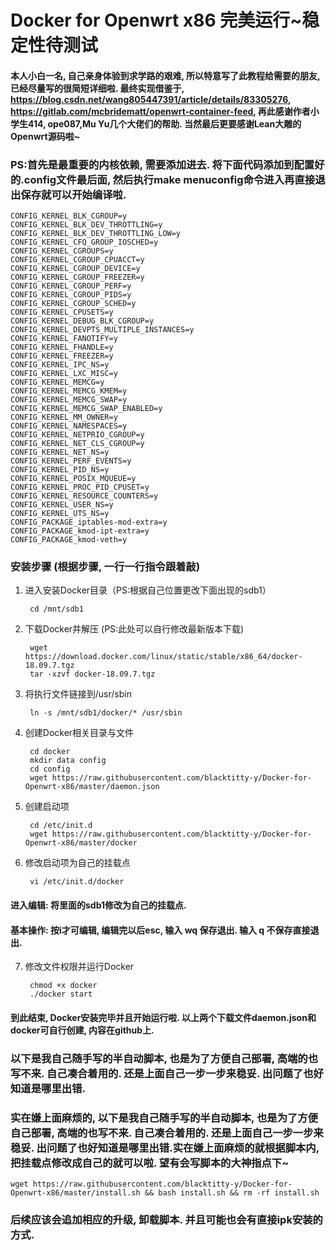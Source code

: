Docker for Openwrt x86 完美运行~稳定性待测试
====


#### 本人小白一名, 自己亲身体验到求学路的艰难, 所以特意写了此教程给需要的朋友, 已经尽量写的很简短详细啦. 最终实现借鉴于, https://blog.csdn.net/wang805447391/article/details/83305276, https://gitlab.com/mcbridematt/openwrt-container-feed, 再此感谢作者小学生414, ope087,Mu Yu几个大佬们的帮助. 当然最后更要感谢Lean大雕的Openwrt源码啦~



### PS:首先是最重要的内核依赖, 需要添加进去. 将下面代码添加到配置好的.config文件最后面, 然后执行make menuconfig命令进入再直接退出保存就可以开始编译啦.
    CONFIG_KERNEL_BLK_CGROUP=y
    CONFIG_KERNEL_BLK_DEV_THROTTLING=y
    CONFIG_KERNEL_BLK_DEV_THROTTLING_LOW=y
    CONFIG_KERNEL_CFQ_GROUP_IOSCHED=y
    CONFIG_KERNEL_CGROUPS=y
    CONFIG_KERNEL_CGROUP_CPUACCT=y
    CONFIG_KERNEL_CGROUP_DEVICE=y
    CONFIG_KERNEL_CGROUP_FREEZER=y
    CONFIG_KERNEL_CGROUP_PERF=y
    CONFIG_KERNEL_CGROUP_PIDS=y
    CONFIG_KERNEL_CGROUP_SCHED=y
    CONFIG_KERNEL_CPUSETS=y
    CONFIG_KERNEL_DEBUG_BLK_CGROUP=y
    CONFIG_KERNEL_DEVPTS_MULTIPLE_INSTANCES=y
    CONFIG_KERNEL_FANOTIFY=y
    CONFIG_KERNEL_FHANDLE=y
    CONFIG_KERNEL_FREEZER=y
    CONFIG_KERNEL_IPC_NS=y
    CONFIG_KERNEL_LXC_MISC=y
    CONFIG_KERNEL_MEMCG=y
    CONFIG_KERNEL_MEMCG_KMEM=y
    CONFIG_KERNEL_MEMCG_SWAP=y
    CONFIG_KERNEL_MEMCG_SWAP_ENABLED=y
    CONFIG_KERNEL_MM_OWNER=y
    CONFIG_KERNEL_NAMESPACES=y
    CONFIG_KERNEL_NETPRIO_CGROUP=y
    CONFIG_KERNEL_NET_CLS_CGROUP=y
    CONFIG_KERNEL_NET_NS=y
    CONFIG_KERNEL_PERF_EVENTS=y
    CONFIG_KERNEL_PID_NS=y
    CONFIG_KERNEL_POSIX_MQUEUE=y
    CONFIG_KERNEL_PROC_PID_CPUSET=y
    CONFIG_KERNEL_RESOURCE_COUNTERS=y
    CONFIG_KERNEL_USER_NS=y
    CONFIG_KERNEL_UTS_NS=y
    CONFIG_PACKAGE_iptables-mod-extra=y
    CONFIG_PACKAGE_kmod-ipt-extra=y
    CONFIG_PACKAGE_kmod-veth=y





### 安装步骤 (根据步骤, 一行一行指令跟着敲)

1. 进入安装Docker目录（PS:根据自己位置更改下面出现的sdb1）

		cd /mnt/sdb1

2. 下载Docker并解压 (PS:此处可以自行修改最新版本下载)

		wget https://download.docker.com/linux/static/stable/x86_64/docker-18.09.7.tgz
		tar -xzvf docker-18.09.7.tgz

3. 将执行文件链接到/usr/sbin

		ln -s /mnt/sdb1/docker/* /usr/sbin

4. 创建Docker相关目录与文件

		cd docker
		mkdir data config
		cd config
		wget https://raw.githubusercontent.com/blacktitty-y/Docker-for-Openwrt-x86/master/daemon.json

5. 创建启动项

		cd /etc/init.d
		wget https://raw.githubusercontent.com/blacktitty-y/Docker-for-Openwrt-x86/master/docker

6. 修改启动项为自己的挂载点

		vi /etc/init.d/docker


#### 进入编辑: 将里面的sdb1修改为自己的挂载点. 
#### 基本操作: 按i才可编辑, 编辑完以后esc, 输入 wq 保存退出. 输入 q 不保存直接退出.


7. 修改文件权限并运行Docker

		chmod +x docker
		./docker start


#### 到此结束, Docker安装完毕并且开始运行啦. 以上两个下载文件daemon.json和docker可自行创建, 内容在github上.



### 以下是我自己随手写的半自动脚本, 也是为了方便自己部署, 高端的也写不来. 自己凑合着用的. 还是上面自己一步一步来稳妥. 出问题了也好知道是哪里出错.

### 实在嫌上面麻烦的, 以下是我自己随手写的半自动脚本, 也是为了方便自己部署, 高端的也写不来. 自己凑合着用的. 还是上面自己一步一步来稳妥. 出问题了也好知道是哪里出错.实在嫌上面麻烦的就根据脚本内, 把挂载点修改成自己的就可以啦. 望有会写脚本的大神指点下~

	wget https://raw.githubusercontent.com/blacktitty-y/Docker-for-Openwrt-x86/master/install.sh && bash install.sh && rm -rf install.sh

### 后续应该会追加相应的升级, 卸载脚本. 并且可能也会有直接ipk安装的方式.

